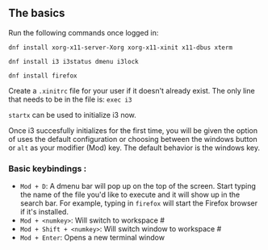 ## The basics

Run the following commands once logged in:

`dnf install xorg-x11-server-Xorg xorg-x11-xinit x11-dbus xterm`

`dnf install i3 i3status dmenu i3lock`

`dnf install firefox`

Create a `.xinitrc` file for your user if it doesn't already exist.
The only line that needs to be in the file is: `exec i3`

`startx` can be used to initialize i3 now.

Once i3 succesfully initializes for the first time, you will be given the option of uses the default configuration or choosing between the windows button or `alt` as your modifier (Mod) key.
The default behavior is the windows key.

### Basic keybindings :
* `Mod + D`: A dmenu bar will pop up on the top of the screen. Start typing the name of the file you'd like to execute and it will show up in the search bar. For example, typing in `firefox` will start the Firefox browser if it's installed.
* `Mod + <numkey>`: Will switch to workspace #<numkey>
* `Mod + Shift + <numkey>`: Will switch window to workspace #<numkey>
* `Mod + Enter`: Opens a new terminal window
